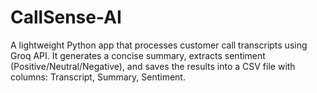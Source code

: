 # CallSense-AI
A lightweight Python app that processes customer call transcripts using Groq API. It generates a concise summary, extracts sentiment (Positive/Neutral/Negative), and saves the results into a CSV file with columns: Transcript, Summary, Sentiment.
